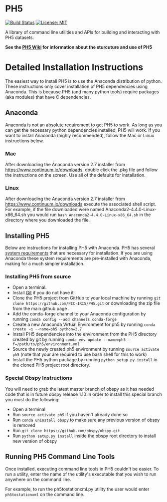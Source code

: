# PH5 
[![Build Status](https://travis-ci.org/PIC-IRIS/PH5.svg?branch=master)](https://travis-ci.org/PIC-IRIS/PH5) [![License: MIT](https://img.shields.io/badge/License-MIT-blue.svg)](https://opensource.org/licenses/MIT)

A library of command line utilities and APIs for building and interacting with PH5 datasets. 

**See the [PH5 Wiki](https://github.com/PIC-IRIS/PH5/wiki) for information about the sturcuture and use of PH5**

# Detailed Installation Instructions

The easiest way to install PH5 is to use the Anaconda distribution of python. These instructions
only cover installation of PH5 dependencies using Anaconda. This is because PH5 (and many python tools) require packages (aka modules) that have C dependencies.

## Anaconda
Anaconda is not an absolute requirement to get PH5 to work. As long as you can get the necessary python dependencies installed, PH5 will work. If you want to install Anaconda (highly recommended), follow the Mac or Linux instructions below.

### Mac
After downloading the Anaconda version 2.7 installer from https://www.continuum.io/downloads, double click the .pkg file and follow the instructions on the screen. Use all of the defaults for installation.

### Linux
After downloading the Anaconda version 2.7 installer from https://www.continuum.io/downloads execute the associated shell script. For example, if the file downloaded were named Anaconda2-4.4.0-Linux-x86_64.sh you would run `bash Anaconda2-4.4.0-Linux-x86_64.sh` in the directory where you downloaded the file.

## Installing PH5
Below are instructions for installing PH5 with Anaconda. PH5 has several [system requirements](https://github.com/PIC-IRIS/PH5/wiki/PH5-Requirements) that are necessary for installation. If you are using Anaconda these system requirements are pre-installed with Anaconda, making for a much simpler installation.

### Installing PH5 from source
* Open a terminal.
* Install [Git](https://git-scm.com/downloads) if you do not have it
* Clone the PH5 project from GitHub to your local machine by running `git clone https://github.com/PIC-IRIS/PH5.git` or downloading the zip file from the main github page .
* Add the conda-forge channel to your Anaconda configuration by running `conda config --add channels conda-forge`
* Create a new Anaconda Virtual Environment for ph5 by running `conda create -q --name=ph5 python=2.7`
* Install PH5 dependencies into the environment from the PH5 directory created by git by running `conda env update --name=ph5 -f=/path/to/ph5/environment.yml`
* Source the newly created ph5 environment by running `source activate ph5` (note that your are required to use bash shell for this to work)
* Install the PH5 python package by running `python setup.py install` in the cloned PH5 project root directory.

### Special Obspy Instructions
You will need to grab the latest master branch of obspy as it has needed code that is in future obspy release 1.10 In order to install this special branch you must do the following:
* Open a terminal
* Run `source activate ph5` if you haven't already done so
* Run `conda uninstall obspy` to make sure any previous version of obspy is removed
* Run `git clone https://github.com/obspy/obspy.git`
* Run `python setup.py install` inside the obspy root directory to install new version of obspy



## Running PH5 Command Line Tools

Once installed, executing command line tools in PH5 couldn't be easier. To run a utility, enter the name of the utility's executable that you wish to run anywhere on the command line.

For example, to run the ph5tostationxml.py utility the user would enter `ph5tostationxml` on the command line.
